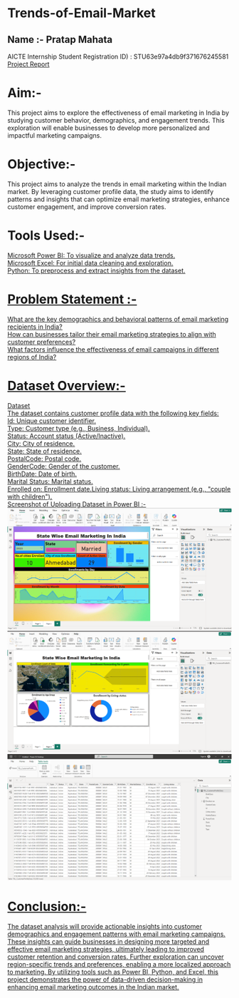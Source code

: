 # Trends-of-Email-Market
## Name :- Pratap Mahata 
AICTE Internship Student Registration ID) : STU63e97a4db9f371676245581</br>
<a href="https://github.com/Pratap-Kakoli/Trends-of-Email-Market/blob/main/Week1-%20Trends%20of%20Email%20Marketing%20in%20India.docx">Project Report</a>
# Aim:- 
This project aims to explore the effectiveness of email marketing in India by studying customer behavior, demographics, and engagement trends. This exploration will enable businesses to develop more personalized and impactful marketing campaigns.
# Objective:-
This project aims to analyze the trends in email marketing within the Indian market. By leveraging customer profile data, the study aims to identify patterns and insights that can optimize email marketing strategies, enhance customer engagement, and improve conversion rates.
# Tools Used:-
<u>Microsoft Power BI: To visualize and analyze data trends.</br>
<u>Microsoft Excel: For initial data cleaning and exploration.</br>
<u>Python: To preprocess and extract insights from the dataset.
# Problem Statement :-
What are the key demographics and behavioral patterns of email marketing recipients in India?</br>
How can businesses tailor their email marketing strategies to align with customer preferences?</br>
What factors influence the effectiveness of email campaigns in different regions of India?
# Dataset Overview:-
<a href="https://github.com/Pratap-Kakoli/Trends-of-Email-Market/blob/main/P4%20Trends%20of%20Email%20Marketing%20in%20India%20(1).xlsx">Dataset</a></br>
The dataset contains customer profile data with the following key fields:</br>
Id: Unique customer identifier.</br>
Type: Customer type (e.g., Business, Individual).</br>
Status: Account status (Active/Inactive).</br>
City: City of residence.</br>
State: State of residence.</br>
PostalCode: Postal code.</br>
GenderCode: Gender of the customer.</br>
BirthDate: Date of birth.</br>
Marital Status: Marital status.</br>
Enrolled on: Enrollment date.Living status: Living arrangement (e.g., "couple with children").</br>
Screenshot of Uploading Dataset in Power BI :- 
<img src="https://github.com/Pratap-Kakoli/Trends-of-Email-Market/blob/main/Screenshot%202025-03-21%20031702.png">
<img src="https://github.com/Pratap-Kakoli/Trends-of-Email-Market/blob/main/Screenshot%202025-03-21%20031737.png">
<img src="https://github.com/Pratap-Kakoli/Trends-of-Email-Market/blob/main/Screenshot%202024-12-21%20143259.png">

# Conclusion:- 
The dataset analysis will provide actionable insights into customer demographics and engagement patterns with email marketing campaigns. These insights can guide businesses in designing more targeted and effective email marketing strategies, ultimately leading to improved customer retention and conversion rates. Further exploration can uncover region-specific trends and preferences, enabling a more localized approach to marketing.
By utilizing tools such as Power BI, Python, and Excel, this project demonstrates the power of data-driven decision-making in enhancing email marketing outcomes in the Indian market.
